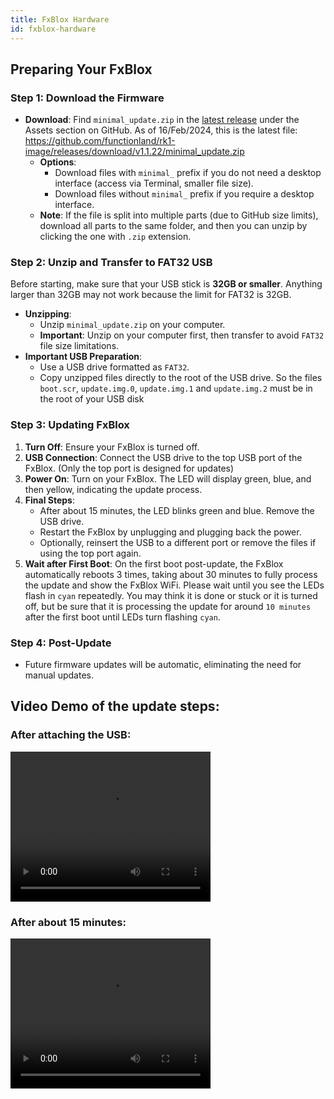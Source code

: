 ```yaml
---
title: FxBlox Hardware
id: fxblox-hardware
---
```


## Preparing Your FxBlox

### Step 1: Download the Firmware

- **Download**: Find `minimal_update.zip` in the [latest release](https://github.com/functionland/rk1-image/releases/latest) under the Assets section on GitHub. As of 16/Feb/2024, this is the latest file: https://github.com/functionland/rk1-image/releases/download/v1.1.22/minimal_update.zip
  - **Options**:
    - Download files with `minimal_` prefix if you do not need a desktop interface (access via Terminal, smaller file size).
    - Download files without `minimal_` prefix if you require a desktop interface.
  - **Note**: If the file is split into multiple parts (due to GitHub size limits), download all parts to the same folder, and then you can unzip by clicking the one with `.zip` extension.

### Step 2: Unzip and Transfer to FAT32 USB
Before starting, make sure that your USB stick is **32GB or smaller**. Anything larger than 32GB may not work because the limit for FAT32 is 32GB.
- **Unzipping**:
  - Unzip `minimal_update.zip` on your computer.
  - **Important**: Unzip on your computer first, then transfer to avoid `FAT32` file size limitations.
- **Important USB Preparation**:
  - Use a USB drive formatted as `FAT32`.
  - Copy unzipped files directly to the root of the USB drive. So the files `boot.scr`, `update.img.0`, `update.img.1` and `update.img.2` must be in the root of your USB disk

### Step 3: Updating FxBlox

1. **Turn Off**: Ensure your FxBlox is turned off.
2. **USB Connection**: Connect the USB drive to the top USB port of the FxBlox. (Only the top port is designed for updates)
3. **Power On**: Turn on your FxBlox. The LED will display green, blue, and then yellow, indicating the update process.
4. **Final Steps**:
   - After about 15 minutes, the LED blinks green and blue. Remove the USB drive.
   - Restart the FxBlox by unplugging and plugging back the power.
   - Optionally, reinsert the USB to a different port or remove the files if using the top port again.
5. **Wait after First Boot**: On the first boot post-update, the FxBlox automatically reboots 3 times, taking about 30 minutes to fully process the update and show the FxBlox WiFi. Please wait until you see the LEDs flash in `cyan` repeatedly. You may think it is done or stuck or it is turned off, but be sure that it is processing the update for around `10 minutes` after the first boot until LEDs turn flashing `cyan`.

### Step 4: Post-Update

- Future firmware updates will be automatic, eliminating the need for manual updates.

## Video Demo of the update steps:

### After attaching the USB:
<video width="320" height="240" controls>
  <source src="https://github.com/functionland/rk1-image/assets/6176518/06ddf8ed-61a0-4031-b48d-77f7f7ba79eb" type="video/mp4" />
  Your browser does not support the video tag.
</video>

### After about 15 minutes:
<video width="320" height="240" controls>
  <source src="https://github.com/functionland/rk1-image/assets/6176518/71d42e46-1cc8-4ab7-b573-a11eeaea3289" type="video/mp4" />
  Your browser does not support the video tag.
</video>
